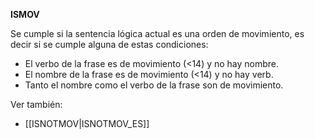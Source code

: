**ISMOV**

Se cumple si la sentencia lógica actual es una orden de movimiento, es decir si se cumple alguna de  estas condiciones:

* El verbo de la frase es de movimiento (<14) y no hay nombre.
* El nombre de la frase es de movimiento (<14) y no hay verb.
* Tanto el nombre como el verbo de la frase son de movimiento.

Ver también:

* [[ISNOTMOV|ISNOTMOV_ES]]

